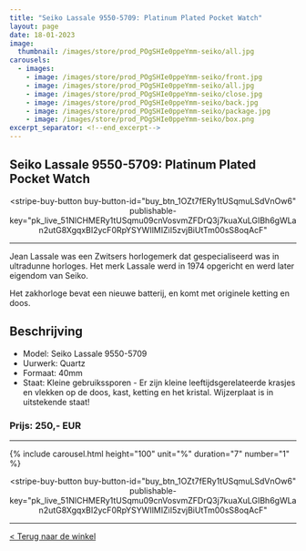 ```yaml
---
title: "Seiko Lassale 9550-5709: Platinum Plated Pocket Watch"
layout: page
date: 18-01-2023
image: 
  thumbnail: /images/store/prod_POgSHIe0ppeYmm-seiko/all.jpg
carousels:
  - images: 
    - image: /images/store/prod_POgSHIe0ppeYmm-seiko/front.jpg
    - image: /images/store/prod_POgSHIe0ppeYmm-seiko/all.jpg
    - image: /images/store/prod_POgSHIe0ppeYmm-seiko/close.jpg
    - image: /images/store/prod_POgSHIe0ppeYmm-seiko/back.jpg
    - image: /images/store/prod_POgSHIe0ppeYmm-seiko/package.jpg
    - image: /images/store/prod_POgSHIe0ppeYmm-seiko/box.png
excerpt_separator: <!--end_excerpt-->
---
```


## Seiko Lassale 9550-5709: Platinum Plated Pocket Watch

<center><script async
  src="https://js.stripe.com/v3/buy-button.js">
</script>

<stripe-buy-button
  buy-button-id="buy_btn_1OZt7fERy1tUSqmuLSdVnOw6"
  publishable-key="pk_live_51NlCHMERy1tUSqmu09cnVosvmZFDrQ3j7kuaXuLGIBh6gWLan2utG8XgqxBI2ycF0RpYSYWIlMIZiI5zvjBiUtTm00sS8oqAcF"
>
</stripe-buy-button></center>

<!--end_excerpt-->

***

Jean Lassale was een Zwitsers horlogemerk dat gespecialiseerd was in ultradunne horloges. Het merk Lassale werd in 1974 opgericht en werd later eigendom van Seiko.

Het zakhorloge bevat een nieuwe batterij, en komt met originele ketting en doos.

## Beschrijving
* Model: Seiko Lassale 9550-5709
* Uurwerk: Quartz
* Formaat: 40mm
* Staat: Kleine gebruikssporen - Er zijn kleine leeftijdsgerelateerde krasjes en vlekken op de doos, kast, ketting en het kristal. Wijzerplaat is in uitstekende staat!

### Prijs: 250,- EUR

***

{% include carousel.html height="100" unit="%" duration="7" number="1" %}

<center><script async
  src="https://js.stripe.com/v3/buy-button.js">
</script>

<stripe-buy-button
  buy-button-id="buy_btn_1OZt7fERy1tUSqmuLSdVnOw6"
  publishable-key="pk_live_51NlCHMERy1tUSqmu09cnVosvmZFDrQ3j7kuaXuLGIBh6gWLan2utG8XgqxBI2ycF0RpYSYWIlMIZiI5zvjBiUtTm00sS8oqAcF"
>
</stripe-buy-button></center>

***

[< Terug naar de winkel](/winkel)